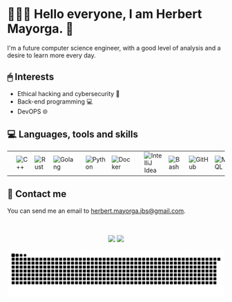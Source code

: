 
# 👨🏻‍💻 Hello everyone, I am Herbert Mayorga. 👋

I'm a future computer science engineer, with a good level of analysis and a desire to learn more every day.

## 🖱 Interests
- Ethical hacking and cybersecurity 🔐
- Back-end programming 💻
- DevOPS 🌐

## 💻 Languages, tools  and skills
<table>
<tr>
<td><img align="center" alt="C" width="42px" src="https://raw.githubusercontent.com/github/explore/f3e22f0dca2be955676bc70d6214b95b13354ee8/topics/c/c.png"> </td>
<td><img align="center" alt="C++" width="32px" src="https://upload.wikimedia.org/wikipedia/commons/thumb/1/18/ISO_C%2B%2B_Logo.svg/1200px-ISO_C%2B%2B_Logo.svg.png"> </td>
<td><img align="center" alt="Rust" width="42px" src="https://i.blogs.es/53fd11/rustician-rust-lenguaje/1366_2000.png"> </td>
<td><img align="center" alt="Golang" width="42px" src="https://upload.wikimedia.org/wikipedia/commons/thumb/0/05/Go_Logo_Blue.svg/2560px-Go_Logo_Blue.svg.png"> </td>
<td><img align="center" alt="JavaScript" width="32px" src="https://raw.githubusercontent.com/github/explore/80688e429a7d4ef2fca1e82350fe8e3517d3494d/topics/javascript/javascript.png" ></td>
<td><img align="center" alt="Python" width="32px" src="https://upload.wikimedia.org/wikipedia/commons/thumb/c/c3/Python-logo-notext.svg/768px-Python-logo-notext.svg.png" ></td>
<td><img align="center" alt="Docker" width="42px" src="https://cursosdedesarrollo.com/wp-content/uploads/2019/08/Moby-logo.png"> </td>
<td><img align="center" alt="VSCode" width="32px" src="https://raw.githubusercontent.com/github/explore/80688e429a7d4ef2fca1e82350fe8e3517d3494d/topics/visual-studio-code/visual-studio-code.png" ></td>
<td><img align="center" alt="IntelliJ Idea" width="32px" src="https://i.imgur.com/Agb22jo.png" ></td>
<td><img align="center" alt="Bash" width="32px" src="https://upload.wikimedia.org/wikipedia/commons/thumb/4/4b/Bash_Logo_Colored.svg/2048px-Bash_Logo_Colored.svg.png" ></td>
<td><img align="center" alt="GitHub" width="32px" src="https://github.com/fluidicon.png" ></td>
<td><img align="center" alt="MySQL" width="45px" src="https://1000marcas.net/wp-content/uploads/2020/11/MySQL-logo.png"> </td>
<td><img align="center" alt="SQLite" width="32px" src="https://www.aprendexojo.com/wp-content/uploads/2018/03/Sqlite.png"> </td>
</tr>
</table>

## 📨 Contact me
You can send me an email to <a href="mailto:herbert.mayorga.jbs@gmail.com">herbert.mayorga.jbs@gmail.com</a>.  
<br/>
<br/>
<div align="center">

<img height="180em" src="https://github-readme-stats.vercel.app/api?username=herbertm21&show_icons=true&include_all_commits=true&count_private=true&bg_color=141321&title_color=7631f2&text_color=ffffff&border_radius=10&locale=en&text_bold=true"/>

<img height="180em" src="https://github-readme-stats.vercel.app/api/top-langs/?username=herbertm21&layout=compact&langs_count=7&bg_color=141321&title_color=7631f2&text_color=ffffff&border_radius=10&locale=en&text_bold=true"/>

![snake animation](https://github.com/HerbertM21/HerbertM21/blob/main/github-contribution-grid-snake.svg)

</div>
